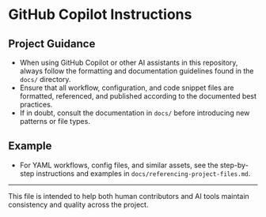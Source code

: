 # GitHub Copilot Instructions

## Project Guidance

- When using GitHub Copilot or other AI assistants in this repository, always follow the formatting and documentation guidelines found in the `docs/` directory.
- Ensure that all workflow, configuration, and code snippet files are formatted, referenced, and published according to the documented best practices.
- If in doubt, consult the documentation in `docs/` before introducing new patterns or file types.

## Example
- For YAML workflows, config files, and similar assets, see the step-by-step instructions and examples in `docs/referencing-project-files.md`.

---
This file is intended to help both human contributors and AI tools maintain consistency and quality across the project.
